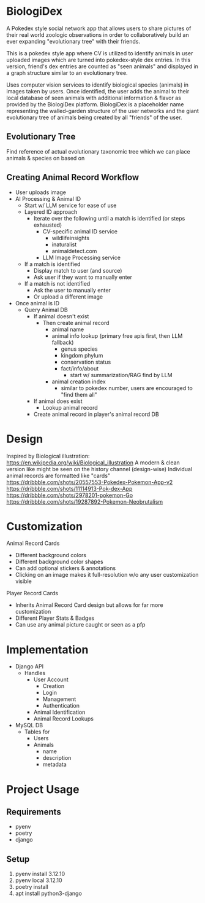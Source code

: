 # BiologiDex
A Pokedex style social network app that allows users to share pictures of their real world zoologic observations in order to collaboratively build an ever expanding "evolutionary tree" with their friends.  

 This is a pokedex style app where CV is utilized to identify animals in user uploaded images which are turned into pokedex-style dex entries. In this version, friend's dex entries are counted as "seen animals" and displayed in a graph structure similar to an evolutionary tree.

Uses computer vision services to identify biological species (animals) in images taken by users. Once identified, the user adds the animal to their local database of seen animals with additional information & flavor as provided by the BiologiDex platform. BiologiDex is a placeholder name representing the walled-garden structure of the user networks and the giant evolutionary tree of animals being created by all "friends" of the user. 

## Evolutionary Tree
Find reference of actual evolutionary taxonomic tree which we can place animals & species on based on 

## Creating Animal Record Workflow
- User uploads image
- AI Processing & Animal ID
    - Start w/ LLM service for ease of use
    - Layered ID approach 
        - Iterate over the following until a match is identified (or steps exhausted)
            - CV-specific animal ID service
                - wildlifeinsights
                - inaturalist
                - animaldetect.com
            - LLM Image Processing service
    - If a match is identified
        - Display match to user (and source) 
        - Ask user if they want to manually enter
    - If a match is not identified
        - Ask the user to manually enter
        - Or upload a different image
- Once animal is ID
    - Query Animal DB
        - If animal doesn't exist
            - Then create animal record
                - animal name
                - animal info lookup (primary free apis first, then LLM fallback)
                    - genus species  
                    - kingdom phylum
                    - conservation status
                    - fact/info/about
                        -  start w/ summarization/RAG find by LLM
                - animal creation index
                    - similar to pokedex number, users are encouraged to "find them all"
        - If animal does exist
            - Lookup animal record
        - Create animal record in player's animal record DB

# Design
Inspired by Biological illustration: https://en.wikipedia.org/wiki/Biological_illustration
A modern & clean version like might be seen on the history channel (design-wise)
Individual animal records are formatted like "cards"
https://dribbble.com/shots/20557553-Pokedex-Pokemon-App-v2
https://dribbble.com/shots/11114913-Pok-dex-App
https://dribbble.com/shots/2978201-pokemon-Go
https://dribbble.com/shots/19287892-Pokemon-Neobrutalism


# Customization
Animal Record Cards
- Different background colors
- Different background color shapes
- Can add optional stickers & annotations
- Clicking on an image makes it full-resolution w/o any user customization visible

Player Record Cards
- Inherits Animal Record Card design but allows for far more customization
- Different Player Stats & Badges
- Can use any animal picture caught or seen as a pfp

# Implementation
- Django API
    - Handles
        - User Account
            - Creation
            - Login
            - Management
            - Authentication
        - Animal Identification
        - Animal Record Lookups 
- MySQL DB
    - Tables for   
        - Users
        - Animals
            - name
            - description
            - metadata

# Project Usage
## Requirements
- pyenv
- poetry
- django 

## Setup
1. pyenv install 3.12.10
2. pyenv local 3.12.10
3. poetry install
4. apt install python3-django

